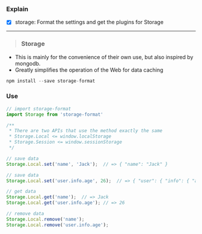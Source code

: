 ### Explain
- [x] storage: Format the settings and get the plugins for Storage

---

> ### Storage

* This is mainly for the convenience of their own use, but also inspired by mongodb.
* Greatly simplifies the operation of the Web for data caching

```javascript
npm install --save storage-format
```

### Use
```javascript
// import storage-format
import Storage from 'storage-format'

/**
 * There are two APIs that use the method exactly the same
 * Storage.Local <= window.localStorage
 * Storage.Session <= window.sessionStorage
 */

// save data
Storage.Local.set('name', 'Jack');  // => { "name": "Jack" }

// save data
Storage.Local.set('user.info.age', 26);  // => { "user": { "info": { "age": 26 } } }

// get data
Storage.Local.get('name');  // => Jack
Storage.Local.get('user.info.age'); // => 26

// remove data
Storage.Local.remove('name');
Storage.Local.remove('user.info.age');

```

